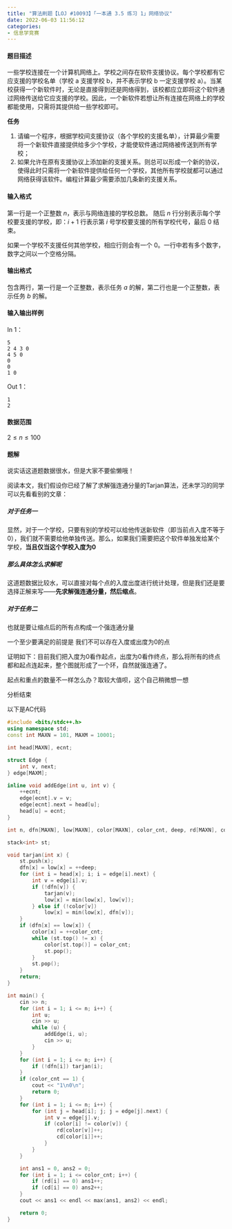 ```yaml
---
title: "算法刷题【LOJ #10093】「一本通 3.5 练习 1」网络协议"
date: 2022-06-03 11:56:12
categories:
- 信息学竞赛
---
```



#### 题目描述

一些学校连接在一个计算机网络上。学校之间存在软件支援协议。每个学校都有它应支援的学校名单（学校 a 支援学校 b，并不表示学校 b 一定支援学校 a）。当某校获得一个新软件时，无论是直接得到还是网络得到，该校都应立即将这个软件通过网络传送给它应支援的学校。因此，一个新软件若想让所有连接在网络上的学校都能使用，只需将其提供给一些学校即可。

**任务**

1. 请编一个程序，根据学校间支援协议（各个学校的支援名单），计算最少需要将一个新软件直接提供给多少个学校，才能使软件通过网络被传送到所有学校；
2. 如果允许在原有支援协议上添加新的支援关系。则总可以形成一个新的协议，使得此时只需将一个新软件提供给任何一个学校，其他所有学校就都可以通过网络获得该软件。编程计算最少需要添加几条新的支援关系。

#### 输入格式

第一行是一个正整数 $n$，表示与网络连接的学校总数。 随后 $n$ 行分别表示每个学校要支援的学校，即：$i+1$ 行表示第 $i$ 号学校要支援的所有学校代号，最后 $0$ 结束。

如果一个学校不支援任何其他学校，相应行则会有一个 $0$。一行中若有多个数字，数字之间以一个空格分隔。

#### 输出格式

包含两行，第一行是一个正整数，表示任务 $a$ 的解，第二行也是一个正整数，表示任务 $b$ 的解。

#### 输入输出样例

In 1：

```
5
2 4 3 0
4 5 0
0
0
1 0
```

Out 1：

```
1
2
```

#### 数据范围

$2≤n≤100$

#### 题解

说实话这道题数据很水，但是大家不要偷懒哦！

阅读本文，我们假设你已经了解了求解强连通分量的Tarjan算法，还未学习的同学可以先看看别的文章：

##### 对于任务一

显然，对于一个学校，只要有别的学校可以给他传送新软件（即当前点入度不等于0），我们就不需要给他单独传送。那么，如果我们需要把这个软件单独发给某个学校，**当且仅当这个学校入度为0**

##### 那么具体怎么求解呢

这道题数据比较水，可以直接对每个点的入度出度进行统计处理，但是我们还是要选择正解来写——**先求解强连通分量，然后缩点**。

##### 对于任务二

也就是要让缩点后的所有点构成一个强连通分量

一个至少要满足的前提是 我们不可以存在入度或出度为0的点

证明如下：目前我们把入度为0看作起点，出度为0看作终点，那么将所有的终点都和起点连起来，整个图就形成了一个环，自然就强连通了。

起点和重点的数量不一样怎么办？取较大值呗，这个自己稍微想一想

分析结束

以下是AC代码

```cpp
#include <bits/stdc++.h>
using namespace std;
const int MAXN = 101, MAXM = 10001;

int head[MAXN], ecnt;

struct Edge {
    int v, next;
} edge[MAXM];

inline void addEdge(int u, int v) {
    ++ecnt;
    edge[ecnt].v = v;
    edge[ecnt].next = head[u];
    head[u] = ecnt;
}

int n, dfn[MAXN], low[MAXN], color[MAXN], color_cnt, deep, rd[MAXN], cd[MAXN];

stack<int> st;

void tarjan(int x) {
    st.push(x);
    dfn[x] = low[x] = ++deep;
    for (int i = head[x]; i; i = edge[i].next) {
        int v = edge[i].v;
        if (!dfn[v]) {
            tarjan(v);
            low[x] = min(low[x], low[v]);
        } else if (!color[v])
            low[x] = min(low[x], dfn[v]);
    }
    if (dfn[x] == low[x]) {
        color[x] = ++color_cnt;
        while (st.top() != x) {
            color[st.top()] = color_cnt;
            st.pop();
        }
        st.pop();
    }
    return;
}

int main() {
    cin >> n;
    for (int i = 1; i <= n; i++) {
        int u;
        cin >> u;
        while (u) {
            addEdge(i, u);
            cin >> u;
        }
    }
    for (int i = 1; i <= n; i++) {
        if (!dfn[i]) tarjan(i);
    }
    if (color_cnt == 1) {
        cout << "1\n0\n";
        return 0;
    }
    for (int i = 1; i <= n; i++) {
        for (int j = head[i]; j; j = edge[j].next) {
            int v = edge[j].v;
            if (color[i] != color[v]) {
                rd[color[v]]++;
                cd[color[i]]++;
            }
        }
    }

    int ans1 = 0, ans2 = 0;
    for (int i = 1; i <= color_cnt; i++) {
        if (rd[i] == 0) ans1++;
        if (cd[i] == 0) ans2++;
    }
    cout << ans1 << endl << max(ans1, ans2) << endl;

    return 0;
}
```

